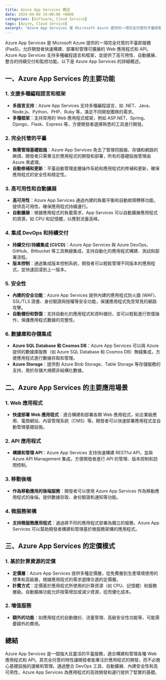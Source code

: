 ```yaml
---
title: Azure App Services 概述
date: 2024-04-09 19:00:00 +0800
categories: [Software, Cloud Service]
tags: [Azure, Cloud Service] 
excerpt: "Azure App Services 是 Microsoft Azure 提供的一項完全托管的平臺即服務 (PaaS)，允許開發者快速構建、部署和管理可擴展的 Web 應用程式和 API。"
---
```


Azure App Services 是 Microsoft Azure 提供的一項完全托管的平臺即服務 (PaaS)，允許開發者快速構建、部署和管理可擴展的 Web 應用程式和 API。Azure App Services 支持多種編程語言和框架，並提供了高可用性、自動擴展、整合的持續交付和監控功能。以下是 Azure App Services 的詳細概述。

## **一、Azure App Services 的主要功能**

### **1. 支援多種編程語言和框架**
   - **多語言支持**：Azure App Services 支持多種編程語言，如 .NET、Java、Node.js、Python、PHP、Ruby 等，滿足不同開發團隊的需求。
   - **多種框架**：支持常用的 Web 應用程式框架，例如 ASP.NET、Spring、Django、Flask、Express 等，方便開發者選擇熟悉的工具進行開發。

### **2. 完全托管的平臺**
   - **無需管理基礎設施**：Azure App Services 免去了管理伺服器、存儲和網路的麻煩，開發者只需專注於應用程式的開發和部署，所有的基礎設施管理由 Azure 來處理。
   - **自動修補和更新**：平臺自動管理底層操作系統和應用程式的修補和更新，確保應用程式的安全性和穩定性。

### **3. 高可用性和自動擴展**
   - **高可用性**：Azure App Services 通過內建的負載平衡和自動故障轉移功能，提供高可用性，確保應用程式持續運行。
   - **自動擴展**：根據應用程式的負載需求，App Services 可以自動擴展應用程式的資源，如 CPU 和記憶體，以應對流量高峰。

### **4. 集成 DevOps 和持續交付**
   - **持續交付/持續集成 (CI/CD)**：Azure App Services 與 Azure DevOps、GitHub、Bitbucket 等工具無縫集成，支持自動化的應用程式構建、測試和部署流程。
   - **版本控制**：通過集成版本控制系統，開發者可以輕鬆管理不同版本的應用程式，並快速回滾到上一版本。

### **5. 安全性**
   - **內建的安全功能**：Azure App Services 提供內建的應用程式防火牆 (WAF)、SSL/TLS 證書、身份驗證與授權等安全功能，保護應用程式免受常見的網路攻擊。
   - **自動備份和恢復**：支持自動化的應用程式和資料備份，並可以輕鬆進行恢復操作，保護應用程式數據的完整性。

### **6. 數據庫和存儲集成**
   - **Azure SQL Database 和 Cosmos DB**：Azure App Services 可以與 Azure 提供的數據庫服務（如 Azure SQL Database 和 Cosmos DB）無縫集成，方便應用程式進行數據存取和管理。
   - **Azure Storage**：提供對 Azure Blob Storage、Table Storage 等存儲服務的支持，用於存儲大規模非結構化數據。

## **二、Azure App Services 的主要應用場景**

### **1. Web 應用程式**
   - **快速部署 Web 應用程式**：適合構建和部署各類 Web 應用程式，如企業級應用、電商網站、內容管理系統（CMS）等。開發者可以快速部署應用程式並自動管理基礎設施。

### **2. API 應用程式**
   - **構建和管理 API**：Azure App Services 支持快速構建 RESTful API，並與 Azure API Management 集成，方便開發者進行 API 的管理、版本控制和訪問控制。

### **3. 移動後端**
   - **作為移動應用的後端服務**：開發者可以使用 Azure App Services 作為移動應用程式的後端，提供數據存取、身份驗證和通知等功能。 

### **4. 微服務架構**
   - **支持微服務應用程式**：通過將不同的應用程式部署為獨立的服務，Azure App Services 可以幫助開發者構建和管理基於微服務架構的應用程式。

## **三、Azure App Services 的定價模式**

### **1. 基於計算資源的定價**
   - **定價層**：Azure App Services 提供多種定價層，從免費層到生產環境使用的標準和高級層，根據應用程式的需求選擇合適的定價層。
   - **計費方式**：定價基於應用程式所使用的計算資源（如 CPU、記憶體）和服務層級。自動擴展功能允許按需增加或減少資源，從而優化成本。

### **2. 增值服務**
   - **額外的功能**：如應用程式的自動備份、流量管理、高級安全性功能等，可能需要額外的費用。

## **總結**

Azure App Services 是一個強大且靈活的平臺服務，適合構建和管理各種 Web 應用程式和 API。其完全托管的特性讓開發者能專注於應用程式的開發，而不必擔心基礎設施的運維和管理。通過整合 DevOps 工具、自動擴展、內建安全性和高可用性，Azure App Services 為應用程式的高效開發和運行提供了堅實的基礎。
